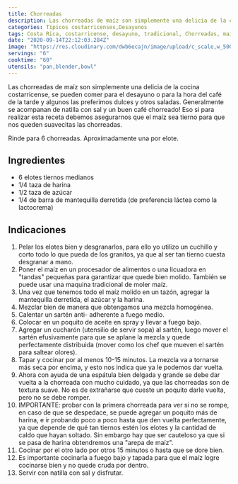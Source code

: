 ```yaml
---
title: Chorreadas
description: Las chorreadas de maíz son simplemente una delicia de la cocina costarricense, se pueden comer para el desayuno o para la hora del café de la tarde!
categories: Típicos costarricenses,Desayunos
tags: Costa Rica, costarricense, desayuno, tradicional, Chorreadas, maíz
date: "2020-09-14T22:12:03.284Z"
image: "https://res.cloudinary.com/dwb6ecajn/image/upload/c_scale,w_500/v1600064759/cocinaQ/Chorreadas/Chorreada2-main_wqpzoo.jpg"
servings: "6"
cooktime: "60"
utensils: "pan,blender,bowl"
---
```

Las chorreadas de maíz son simplemente una delicia de la cocina costarricense, se pueden comer para el desayuno o para la hora del café de la tarde y algunos las preferimos dulces y otros saladas. Generalmente se acompanan de natilla con sal y un buen café chorreado! Eso si para realizar esta receta debemos asegurarnos que el maíz sea tierno para que nos queden suavecitas las chorreadas.

Rinde para 6 chorreadas. Aproximadamente una por elote.

## Ingredientes

- 6 elotes tiernos medianos
- 1/4 taza de harina
- 1/2 taza de azúcar
- 1/4 de barra de mantequilla derretida (de preferencia láctea como la lactocrema)

## Indicaciones

1. Pelar los elotes bien y desgranarlos, para ello yo utilizo un cuchillo y corto todo lo que pueda de los granitos, ya que al ser tan tierno cuesta desgranar a mano.
2. Poner el maíz en un procesador de alimentos o una licuadora en "tandas" pequeñas para garantizar que quede bien molido. También se puede usar una maquina tradicional de moler maíz.
3. Una vez que tenemos todo el maíz molido en un tazón,  agregar la mantequilla derretida, el azúcar y la harina.
4. Mezclar bien de manera que obtengamos una mezcla homogénea.
5. Calentar un sartén anti- adherente a fuego medio.
6. Colocar en  un poquito de aceite en spray y llevar a fuego bajo.
7. Agregar un cucharón (utensilio de servir sopa) al sartén, luego mover el sartén efusivamente para que se aplane la mezcla y quede perfectamente distribuida (mover como los chef que mueven el sartén para saltear olores).
8. Tapar y cocinar por al menos 10-15 minutos. La mezcla va a tornarse más seca por encima, y esto nos indica que ya le podemos dar vuelta.
9. Ahora con ayuda de una espátula bien delgada y grande se debe dar vuelta a la chorreada con mucho cuidado, ya que las chorreadas son de textura suave. No es de extrañarse que cueste un poquito darle vuelta, pero no se debe romper.
10. IMPORTANTE: probar con la primera chorreada para ver si no se rompe, en caso de que se despedace, se puede agregar un poquito más de harina, e ir probando poco a poco hasta que den vuelta perfectamente, ya que depende de qué tan tiernos estén los elotes y la cantidad de caldo que hayan soltado. Sin embargo hay que ser cauteloso ya que si se pasa de harina obtendremos una "arepa de maíz".
11. Cocinar por el otro lado por otros 15 minutos o  hasta que se dore bien.
12. Es importante cocinarla a fuego bajo y tapada para que el maíz logre cocinarse bien y no quede cruda por dentro.
13. Servir con natilla con sal y disfrutar.
